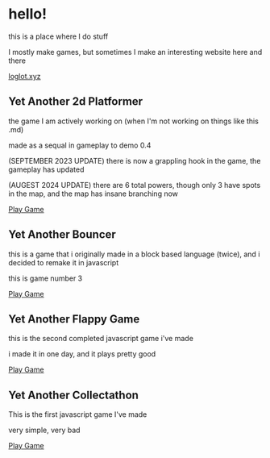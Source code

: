 <h1>hello!</h1>
this is a place where I do stuff

I mostly make games, but sometimes I make an interesting website here and there


[loglot.xyz](https://loglot.xyz/)

<h2>Yet Another 2d Platformer</h2>
the game I am actively working on (when I'm not working on things like this .md)

made as a sequal in gameplay to demo 0.4


(SEPTEMBER 2023 UPDATE) there is now a grappling hook in the game, the gameplay has updated

(AUGEST 2024 UPDATE) there are 6 total powers, though only 3 have spots in the map, and the map has insane branching now


[Play Game](https://loglot.github.io/yet-another-2d-platformer/)

<h2>Yet Another Bouncer</h2>
this is a game that i originally made in a block based language (twice), and i decided to remake it in javascript

this is game number 3

[Play Game](https://loglot.github.io/Yet-Another-Bouncer/)

<h2>Yet Another Flappy Game</h2>
this is the second completed javascript game i've made

i made it in one day, and it plays pretty good


[Play Game](https://loglot.github.io/Yet-Another-Flappy-Game/)

<h2>Yet Another Collectathon</h2>
This is the first javascript game I've made

very simple, very bad


[Play Game](https://loglot.github.io/Yet-Another-Collectathon/)


